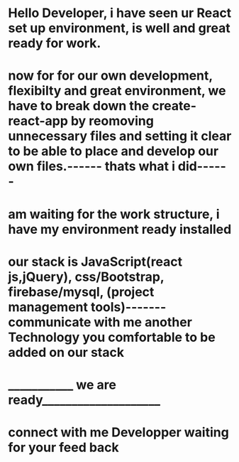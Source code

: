 # Hello Developer, i have seen ur React set up environment, is well and great ready for work. 
# now for for our own development, flexibilty and great environment, we have to break down the create-react-app by reomoving unnecessary files and setting it clear to be able to place and develop our own files.------ thats what i did------
# am waiting for the work structure, i have my environment ready installed
# our stack is JavaScript(react js,jQuery), css/Bootstrap, firebase/mysql, (project management tools)------- communicate with me another Technology you comfortable to  be added on our stack
# ___________ we are ready____________________
# connect with me Developper waiting for your feed back
